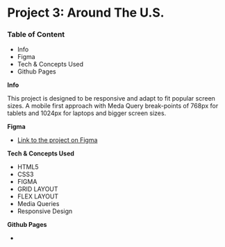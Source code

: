 # Project 3: Around The U.S.

### Table of Content

- Info
- Figma
- Tech & Concepts Used
- Github Pages

**Info**

This project is designed to be responsive and adapt to fit popular screen sizes. A mobile first approach with Meda Query break-points of 768px for tablets and 1024px for laptops and bigger screen sizes.

**Figma**

- [Link to the project on Figma](https://www.figma.com/file/ii4xxsJ0ghevUOcssTlHZv/Sprint-3%3A-Around-the-US?node-id=0%3A1)

**Tech & Concepts Used**

- HTML5
- CSS3
- FIGMA
- GRID LAYOUT
- FLEX LAYOUT
- Media Queries
- Responsive Design

**Github Pages**

- 
